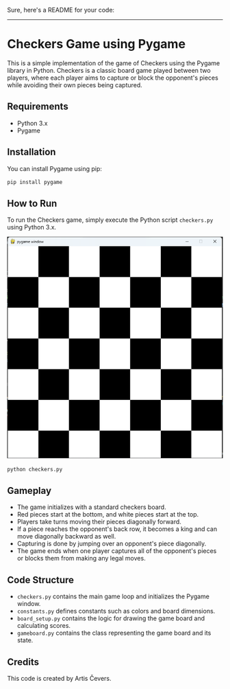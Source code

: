 Sure, here's a README for your code:

---

# Checkers Game using Pygame

This is a simple implementation of the game of Checkers using the Pygame library in Python. Checkers is a classic board game played between two players, where each player aims to capture or block the opponent's pieces while avoiding their own pieces being captured.

## Requirements
- Python 3.x
- Pygame

## Installation
You can install Pygame using pip:
```bash
pip install pygame
```

## How to Run
To run the Checkers game, simply execute the Python script `checkers.py` using Python 3.x.

![Alt text](image.png)

```bash
python checkers.py
```

## Gameplay
- The game initializes with a standard checkers board.
- Red pieces start at the bottom, and white pieces start at the top.
- Players take turns moving their pieces diagonally forward.
- If a piece reaches the opponent's back row, it becomes a king and can move diagonally backward as well.
- Capturing is done by jumping over an opponent's piece diagonally.
- The game ends when one player captures all of the opponent's pieces or blocks them from making any legal moves.

## Code Structure
- `checkers.py` contains the main game loop and initializes the Pygame window.
- `constants.py` defines constants such as colors and board dimensions.
- `board_setup.py` contains the logic for drawing the game board and calculating scores.
- `gameboard.py` contains the class representing the game board and its state.

## Credits
This code is created by Artis Čevers.
